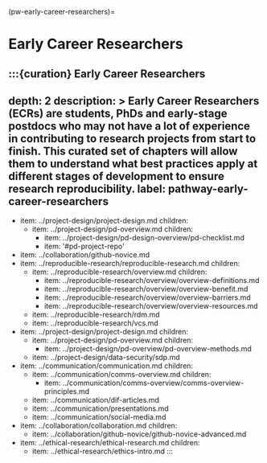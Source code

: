 (pw-early-career-researchers)=
# Early Career Researchers

:::{curation} Early Career Researchers
---
depth: 2
description: >
  Early Career Researchers (ECRs) are students, PhDs and early-stage postdocs who may not have a lot of experience in contributing to research projects from start to finish.
  This curated set of chapters will allow them to understand what best practices apply at different stages of development to ensure research reproducibility.
label: pathway-early-career-researchers
---
- item: ../project-design/project-design.md
  children:
    - item: ../project-design/pd-overview.md
      children:
        - item: ../project-design/pd-design-overview/pd-checklist.md
        - item: '#pd-project-repo'
- item: ../collaboration/github-novice.md
- item: ../reproducible-research/reproducible-research.md
  children:
    - item: ../reproducible-research/overview.md
      children:
        - item: ../reproducible-research/overview/overview-definitions.md
        - item: ../reproducible-research/overview/overview-benefit.md
        - item: ../reproducible-research/overview/overview-barriers.md
        - item: ../reproducible-research/overview/overview-resources.md
    - item: ../reproducible-research/rdm.md
    - item: ../reproducible-research/vcs.md
- item: ../project-design/project-design.md
  children:
    - item: ../project-design/pd-overview.md
      children:
        - item: ../project-design/pd-overview/pd-overview-methods.md
    - item: ../project-design/data-security/sdp.md
- item: ../communication/communication.md
  children:
    - item: ../communication/comms-overview.md
      children:
        - item: ../communication/comms-overview/comms-overview-principles.md
    - item: ../communication/dif-articles.md
    - item: ../communication/presentations.md
    - item: ../communication/social-media.md
- item: ../collaboration/collaboration.md
  children:
    - item: ../collaboration/github-novice/github-novice-advanced.md
- item: ../ethical-research/ethical-research.md
  children:
    - item: ../ethical-research/ethics-intro.md
:::
